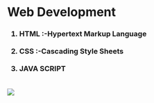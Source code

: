 # Web Development

<h3>

<ol>

<li>HTML :-Hypertext Markup Language</li>

  <br>
  
<li>CSS :-Cascading Style Sheets</li>
  
  <br>
<li>JAVA SCRIPT</li>
  <br>
</ol>
  
</h3>

<img src="https://www.elegantthemes.com/blog/wp-content/uploads/2018/12/top11.png" >

